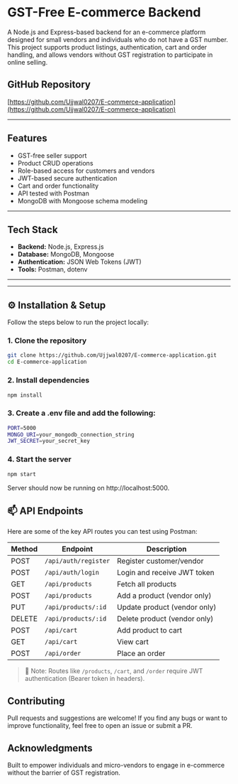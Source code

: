 #  GST-Free E-commerce Backend

A Node.js and Express-based backend for an e-commerce platform designed for small vendors and individuals who do not have a GST number. This project supports product listings, authentication, cart and order handling, and allows vendors without GST registration to participate in online selling.

##  GitHub Repository

[https://github.com/Ujjwal0207/E-commerce-application](https://github.com/Ujjwal0207/E-commerce-application)

---

##  Features

-  GST-free seller support
-  Product CRUD operations
-  Role-based access for customers and vendors
-  JWT-based secure authentication
-  Cart and order functionality
-  API tested with Postman
-  MongoDB with Mongoose schema modeling

---

##  Tech Stack

- **Backend:** Node.js, Express.js
- **Database:** MongoDB, Mongoose
- **Authentication:** JSON Web Tokens (JWT)
- **Tools:** Postman, dotenv

---


---

## ⚙️ Installation & Setup

Follow the steps below to run the project locally:

### 1. Clone the repository

```bash
git clone https://github.com/Ujjwal0207/E-commerce-application.git
cd E-commerce-application
```
### 2. Install dependencies
```bash
npm install
```
### 3.  Create a .env file and add the following:
```bash
PORT=5000
MONGO_URI=your_mongodb_connection_string
JWT_SECRET=your_secret_key
```
### 4. Start the server
```bash
npm start
```
Server should now be running on http://localhost:5000.

## 📫 API Endpoints

Here are some of the key API routes you can test using Postman:

| Method | Endpoint              | Description                  |
|--------|-----------------------|------------------------------|
| POST   | `/api/auth/register`  | Register customer/vendor     |
| POST   | `/api/auth/login`     | Login and receive JWT token  |
| GET    | `/api/products`       | Fetch all products           |
| POST   | `/api/products`       | Add a product (vendor only)  |
| PUT    | `/api/products/:id`   | Update product (vendor only) |
| DELETE | `/api/products/:id`   | Delete product (vendor only) |
| POST   | `/api/cart`           | Add product to cart          |
| GET    | `/api/cart`           | View cart                    |
| POST   | `/api/order`          | Place an order               |

> 🔐 Note: Routes like `/products`, `/cart`, and `/order` require JWT authentication (Bearer token in headers).

## Contributing
Pull requests and suggestions are welcome! If you find any bugs or want to improve functionality, feel free to open an issue or submit a PR.

## Acknowledgments
Built to empower individuals and micro-vendors to engage in e-commerce without the barrier of GST registration.

